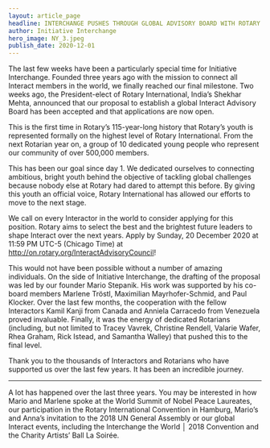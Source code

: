 ```yaml
---
layout: article_page
headline: INTERCHANGE PUSHES THROUGH GLOBAL ADVISORY BOARD WITH ROTARY INTERNATIONAL
author: Initiative Interchange
hero_image: NY_3.jpeg
publish_date: 2020-12-01
---
```


The last few weeks have been a particularly special time for Initiative Interchange. Founded three years ago with the mission to connect all Interact members in the world, we finally reached our final milestone. Two weeks ago, the President-elect of Rotary International, India’s Shekhar Mehta, announced that our proposal to establish a global Interact Advisory Board has been accepted and that applications are now open.

This is the first time in Rotary’s 115-year-long history that Rotary’s youth is represented formally on the highest level of Rotary International. From the next Rotarian year on, a group of 10 dedicated young people who represent our community of over 500,000 members. 

This has been our goal since day 1. We dedicated ourselves to connecting ambitious, bright youth behind the objective of tackling global challenges because nobody else at Rotary had dared to attempt this before. By giving this youth an official voice, Rotary International has allowed our efforts to move to the next stage.

We call on every Interactor in the world to consider applying for this position. Rotary aims to select the best and the brightest future leaders to shape Interact over the next years. Apply by Sunday, 20 December 2020 at 11:59 PM UTC-5 (Chicago Time) at http://on.rotary.org/InteractAdvisoryCouncil!

This would not have been possible without a number of amazing individuals. On the side of Initiative Interchange, the drafting of the proposal was led by our founder Mario Stepanik. His work was supported by his co-board members Marlene Tröstl, Maximilian Mayrhofer-Schmid, and Paul Klocker. Over the last few months, the cooperation with the fellow Interactors Kamil Kanji from Canada and Anniela Carracedo from Venezuela proved invaluable. Finally, it was the energy of dedicated Rotarians (including, but not limited to Tracey Vavrek, Christine Rendell, Valarie Wafer, Rhea Graham, Rick Istead, and Samantha Walley) that pushed this to the final level. 

Thank you to the thousands of Interactors and Rotarians who have supported us over the last few years. It has been an incredible journey.

---

A lot has happened over the last three years. You may be interested in how Mario and Marlene spoke at the World Summit of Nobel Peace Laureates, our participation in the Rotary International Convention in Hamburg, Mario’s and Anna’s invitation to the 2018 UN General Assembly or our global Interact events, including the Interchange the World │ 2018 Convention and the Charity Artists’ Ball La Soirée.
